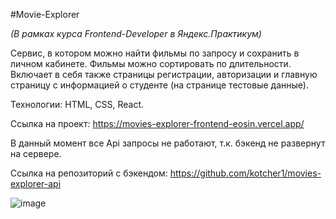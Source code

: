 #Movie-Explorer

*(В рамках курса Frontend-Developer в Яндекс.Практикум)*

Сервис, в котором можно найти фильмы по запросу и сохранить в личном кабинете. Фильмы можно сортировать по длительности. Включает в себя также страницы регистрации, авторизации и главную страницу с информацией о студенте (на странице тестовые данные).

Технологии: HTML, CSS, React.

Ссылка на проект: https://movies-explorer-frontend-eosin.vercel.app/

В данный момент все Api запросы не работают, т.к. бэкенд не развернут на сервере.

Ссылка на репозиторий с бэкендом: https://github.com/kotcher1/movies-explorer-api

![image](https://github.com/kotcher1/movies-explorer-frontend/assets/43149448/e9233657-d6f5-4dcd-b393-e86a670025f7)

